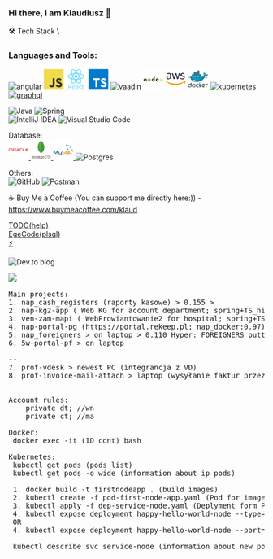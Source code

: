 ### Hi there, I am Klaudiusz 👋 
🛠  Tech Stack \
<h3 align="left">Languages and Tools:</h3>
<p align="left"> 
<a href="https://angular.io" target="_blank"> <img src="https://angular.io/assets/images/logos/angular/angular.svg" alt="angular" width="40" height="40"/> </a> 
<a href="https://developer.mozilla.org/en-US/docs/Web/JavaScript" target="_blank"> <img src="https://raw.githubusercontent.com/devicons/devicon/master/icons/javascript/javascript-original.svg" alt="javascript" width="40" height="40"/> </a> 
<a href="https://reactjs.org/" target="_blank"> <img src="https://raw.githubusercontent.com/devicons/devicon/master/icons/react/react-original-wordmark.svg" alt="react" width="40" height="40"/> </a> <a href="https://www.typescriptlang.org/" target="_blank"> <img src="https://raw.githubusercontent.com/devicons/devicon/master/icons/typescript/typescript-original.svg" alt="typescript" width="40" height="40"/> </a> 
<a href="https://vaadin.com/" target="_blank"> <img src="https://img.shields.io/badge/-Vaadin-blue" alt="vaadin" width="40" height="40"/> </a>   
<a href="https://nodejs.org" target="_blank"> <img src="https://raw.githubusercontent.com/devicons/devicon/master/icons/nodejs/nodejs-original-wordmark.svg" alt="nodejs" width="40" height="40"/> </a> 
<a href="https://aws.amazon.com" target="_blank"> <img src="https://raw.githubusercontent.com/devicons/devicon/master/icons/amazonwebservices/amazonwebservices-original-wordmark.svg" alt="aws" width="40" height="40"/> </a> 
<a href="https://www.docker.com/" target="_blank"> <img src="https://raw.githubusercontent.com/devicons/devicon/master/icons/docker/docker-original-wordmark.svg" alt="docker" width="40" height="40"/> </a> 
<a href="https://kubernetes.io" target="_blank"> <img src="https://www.vectorlogo.zone/logos/kubernetes/kubernetes-icon.svg" alt="kubernetes" width="40" height="40"/> 
<a href="https://graphql.org" target="_blank"> <img src="https://www.vectorlogo.zone/logos/graphql/graphql-icon.svg" alt="graphql" width="40" height="40"/> </a> 
</p>  
  
  

![Java](https://img.shields.io/badge/java-%23ED8B00.svg?style=for-the-badge&logo=java&logoColor=white)
![Spring](https://img.shields.io/badge/spring-%236DB33F.svg?style=for-the-badge&logo=spring&logoColor=white)</br>
![IntelliJ IDEA](https://img.shields.io/badge/IntelliJIDEA-000000.svg?style=for-the-badge&logo=intellij-idea&logoColor=white)
![Visual Studio Code](https://img.shields.io/badge/Visual%20Studio%20Code-0078d7.svg?style=for-the-badge&logo=visual-studio-code&logoColor=white) </br>

Database: \
<a href="https://www.oracle.com/" target="_blank"> <img src="https://raw.githubusercontent.com/devicons/devicon/master/icons/oracle/oracle-original.svg" alt="oracle" width="40" height="40"/> </a>
<a href="https://www.mongodb.com/" target="_blank"> <img src="https://raw.githubusercontent.com/devicons/devicon/master/icons/mongodb/mongodb-original-wordmark.svg" alt="mongodb" width="40" height="40"/> </a> 
<a href="https://www.mysql.com/" target="_blank"> <img src="https://raw.githubusercontent.com/devicons/devicon/master/icons/mysql/mysql-original-wordmark.svg" alt="mysql" width="40" height="40"/> </a> 
![Postgres](https://img.shields.io/badge/postgres-%23316192.svg?style=for-the-badge&logo=postgresql&logoColor=white) </br>

Others: \
![GitHub](https://img.shields.io/badge/github-%23121011.svg?style=for-the-badge&logo=github&logoColor=white)
![Postman](https://img.shields.io/badge/Postman-FF6C37?style=for-the-badge&logo=postman&logoColor=white) </br>

☕️ Buy Me a Coffee (You can support me directly here:)) - https://www.buymeacoffee.com/klaud

<a href="https://github.com/ClaudePlos/helpdesk/blob/main/todo.md" target="_blank"><h8>TODO(help)</h8></a> </br>
<a href="https://github.com/ClaudePlos/PlSql_oracle/tree/master/public_html" target="_blank"><h8>EgeCode(plsql)</h8></a> <br>
<a href="https://claudeplos.github.io/kskowronski" target="_blank"><h8>⚡</h8></a> 

![Dev.to blog](https://img.shields.io/badge/dev.to-0A0A0A?style=for-the-badge&logo=dev.to&logoColor=white)


![](https://komarev.com/ghpvc/?username=your-github-username&color=green)



<!--
**ClaudePlos/ClaudePlos** is a ✨ _special_ ✨ repository because its `README.md` (this file) appears on your GitHub profile.

Here are some ideas to get you started:

- 🔭 I’m currently working on ...
- 🌱 I’m currently learning ...
- 👯 I’m looking to collaborate on ...
- 🤔 I’m looking for help with ...
- 💬 Ask me about ...
- 📫 How to reach me: ...
- 😄 Pronouns: ...
- ⚡ Fun fact: https://claudeplos.github.io/kskowronski
-->

<pre>
Main projects:
1. nap_cash_registers (raporty kasowe) > 0.155 > 
2. nap-kg2-app ( Web KG for account department; spring+TS_hilla; nap_docker2:dockerapp; ) > 0.155 (ksiegowość)
3. ven-zam-mapi ( WebProwiantowanie2 for hospital; spring+TS_hilla; nap_docker2:dockerapp; ) http://192.168.0.144:8088/ > 0.155 (prowiantowanie)
4. nap-portal-pg (https://portal.rekeep.pl; nap_docker:0.97) > 0.155 (portal pracowniczy)
5. nap_foreigners > on laptop > 0.110 Hyper: FOREIGNERS putty: 192.168.0.116 sz.n@28.systemctl (apka dla obcokraj..)
6. 5w-portal-pf > on laptop

--
7. prof-vdesk > newest PC (integrancja z VD)
8. prof-invoice-mail-attach > laptop (wysyłanie faktur przez email)


Account rules:
    private dt; //wn
    private ct; //ma
    
Docker:
 docker exec -it (ID cont) bash
 
Kubernetes:
 kubectl get pods (pods list)
 kubectl get pods -o wide (information about ip pods) 
 
 1. docker build -t firstnodeapp . (build images)
 2. kubectl create -f pod-first-node-app.yaml (Pod for images)
 3. kubectl apply -f dep-service-node.yaml (Deplyment form Pod)
 4. kubectl expose deployment happy-hello-world-node --type=NodePort --name=service-node (add pod deployment to network)
 OR
 4. kubectl expose deployment happy-hello-world-node --port=9999 --target-port=1111  --name=service-node --type=LoadBalancer (add pod deployment to network with your port)
 
 kubectl describe svc service-node (information about new port for tour app) OR kubectl get services
</pre>
